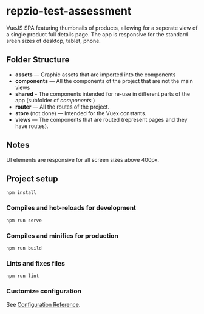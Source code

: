 # repzio-test-assessment

VueJS SPA featuring thumbnails of products, allowing for a seperate view of a single product full details page. The app is responsive for the standard sreen sizes of desktop, tablet, phone.

## Folder Structure

* **assets** — Graphic assets that are imported into the components
* **components** — All the components of the project that are not the main views
* **shared** - The components intended for re-use in different parts of the app (subfolder of *components* )
* **router** — All the routes of the project.
* **store** (not done) — Intended for the Vuex constants.
* **views** — The components that are routed (represent pages and they have routes).

## Notes

UI elements are responsive for all screen sizes above 400px.


## Project setup
```
npm install
```

### Compiles and hot-reloads for development
```
npm run serve
```

### Compiles and minifies for production
```
npm run build
```

### Lints and fixes files
```
npm run lint
```

### Customize configuration
See [Configuration Reference](https://cli.vuejs.org/config/).
